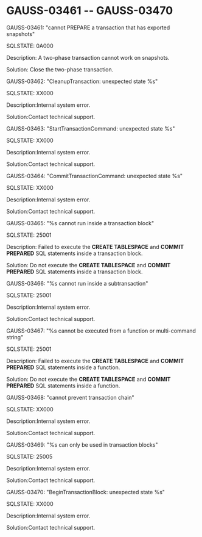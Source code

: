 # GAUSS-03461 -- GAUSS-03470<a name="EN-US_TOPIC_0302073135"></a>

GAUSS-03461: "cannot PREPARE a transaction that has exported snapshots"

SQLSTATE: 0A000

Description: A two-phase transaction cannot work on snapshots.

Solution: Close the two-phase transaction.

GAUSS-03462: "CleanupTransaction: unexpected state %s"

SQLSTATE: XX000

Description:Internal system error.

Solution:Contact technical support.

GAUSS-03463: "StartTransactionCommand: unexpected state %s"

SQLSTATE: XX000

Description:Internal system error.

Solution:Contact technical support.

GAUSS-03464: "CommitTransactionCommand: unexpected state %s"

SQLSTATE: XX000

Description:Internal system error.

Solution:Contact technical support.

GAUSS-03465: "%s cannot run inside a transaction block"

SQLSTATE: 25001

Description: Failed to execute the  **CREATE TABLESPACE**  and  **COMMIT PREPARED**  SQL statements inside a transaction block.

Solution: Do not execute the  **CREATE TABLESPACE**  and  **COMMIT PREPARED**  SQL statements inside a transaction block.

GAUSS-03466: "%s cannot run inside a subtransaction"

SQLSTATE: 25001

Description:Internal system error.

Solution:Contact technical support.

GAUSS-03467: "%s cannot be executed from a function or multi-command string"

SQLSTATE: 25001

Description: Failed to execute the  **CREATE TABLESPACE**  and  **COMMIT PREPARED**  SQL statements inside a function.

Solution: Do not execute the  **CREATE TABLESPACE**  and  **COMMIT PREPARED**  SQL statements inside a function.

GAUSS-03468: "cannot prevent transaction chain"

SQLSTATE: XX000

Description:Internal system error.

Solution:Contact technical support.

GAUSS-03469: "%s can only be used in transaction blocks"

SQLSTATE: 25005

Description:Internal system error.

Solution:Contact technical support.

GAUSS-03470: "BeginTransactionBlock: unexpected state %s"

SQLSTATE: XX000

Description:Internal system error.

Solution:Contact technical support.

